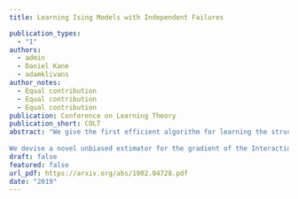 ```yaml
---
title: Learning Ising Models with Independent Failures

publication_types:
  - "1"
authors:
  - admin
  - Daniel Kane
  - adamklivans
author_notes:
  - Equal contribution
  - Equal contribution
  - Equal contribution
publication: Conference on Learning Theory
publication_short: COLT
abstract: "We give the first efficient algorithm for learning the structure of an Ising model that tolerates independent failures; that is, each entry of the observed sample is missing with some unknown probability p. Our algorithm matches the essentially optimal runtime and sample complexity bounds of recent work for learning Ising models due to Klivans and Meka (2017).
  
We devise a novel unbiased estimator for the gradient of the Interaction Screening Objective (ISO) due to Vuffray et al. (2016) and apply a stochastic multiplicative gradient descent algorithm to minimize this objective. Solutions to this minimization recover the neighborhood information of the underlying Ising model on a node by node basis."
draft: false
featured: false
url_pdf: https://arxiv.org/abs/1902.04728.pdf
date: "2019"
---
```

